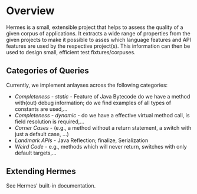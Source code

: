 # Overview
Hermes is a small, extensible project that helps to assess the quality of a given corpus of applications. It extracts a wide range of properties from the given projects to make it possible to asses which language features and API features are used by the respective project(s). This information can then be used to design small, efficient test fixtures/corpuses.


## Categories of Queries
Currently, we implement anlayses across the following categories:

 - *Completeness - static* - Feature of Java Bytecode do we have a method with(out) debug information; do we find examples of all types of constants are used,...
 - *Completeness - dynamic* - do we have a effective virtual method call, is field resolution is required,...
 - *Corner Cases* - (e.g., a method without a return statement, a switch with just a default case, ...)
 - *Landmark APIs* - Java Reflection; finalize, Serialization
 - *Weird Code* - e.g., methods which will never return, switches with only default targets,...

## Extending Hermes
See Hermes' built-in documentation. 